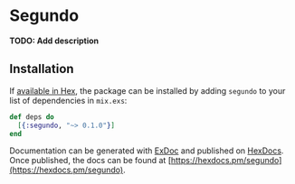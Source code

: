 # Segundo

**TODO: Add description**

## Installation

If [available in Hex](https://hex.pm/docs/publish), the package can be installed
by adding `segundo` to your list of dependencies in `mix.exs`:

```elixir
def deps do
  [{:segundo, "~> 0.1.0"}]
end
```

Documentation can be generated with [ExDoc](https://github.com/elixir-lang/ex_doc)
and published on [HexDocs](https://hexdocs.pm). Once published, the docs can
be found at [https://hexdocs.pm/segundo](https://hexdocs.pm/segundo).

